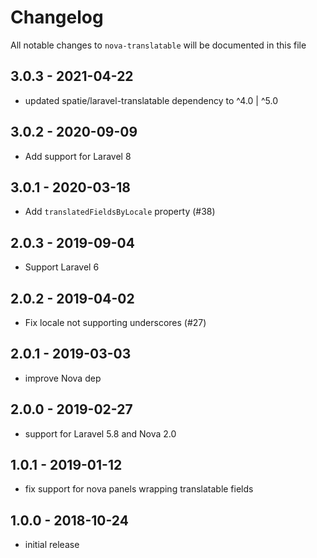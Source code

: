 # Changelog

All notable changes to `nova-translatable` will be documented in this file

## 3.0.3 - 2021-04-22

- updated spatie/laravel-translatable dependency to ^4.0 | ^5.0

## 3.0.2 - 2020-09-09

- Add support for Laravel 8

## 3.0.1 - 2020-03-18

- Add `translatedFieldsByLocale` property (#38)

## 2.0.3 - 2019-09-04

- Support Laravel 6

## 2.0.2 - 2019-04-02

- Fix locale not supporting underscores (#27)

## 2.0.1 - 2019-03-03

- improve Nova dep

## 2.0.0 - 2019-02-27

- support for Laravel 5.8 and Nova 2.0

## 1.0.1 - 2019-01-12

- fix support for nova panels wrapping translatable fields

## 1.0.0 - 2018-10-24

- initial release
